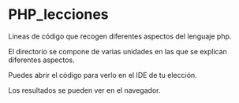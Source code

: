 # PHP_lecciones
Lineas de código que recogen diferentes aspectos del lenguaje php.

El directorio se compone de varias unidades en las que se explican diferentes aspectos.

Puedes abrir el código para verlo en el IDE de tu elección.

Los resultados se pueden ver en el navegador.